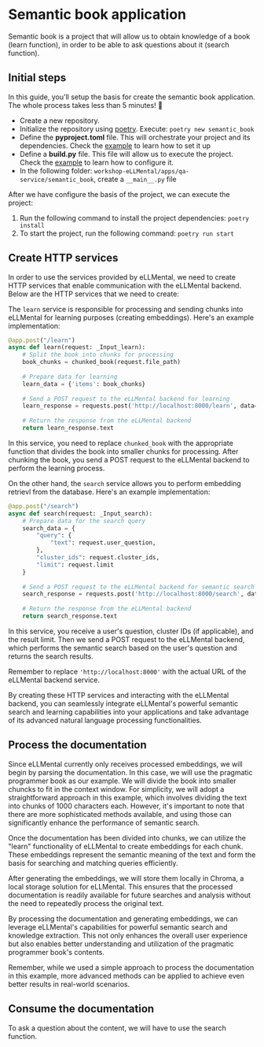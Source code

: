 # Semantic book application

Semantic book is a project that will allow us to obtain knowledge of a book (learn function), in order to be able to ask questions about it (search function).

## Initial steps

In this guide, you'll setup the basis for create the semantic book application. The whole process takes less than 5 minutes! 🌈

- Create a new repository.
- Initialize the repository using [poetry](https://python-poetry.org/docs/basic-usage/). Execute: `poetry new semantic_book`
- Define the **pyproject.toml** file. This will orchestrate your project and its dependencies. Check the [example](https://github.com/theam/workshop-eLLMental/blob/main/apps/qa-service/pyproject.toml) to learn how to set it up
- Define a **build.py** file. This file will allow us to execute the project. Check the [example](https://github.com/theam/workshop-eLLMental/blob/main/apps/qa-service/build.py) to learn how to configure it.
- In the following folder: `workshop-eLLMental/apps/qa-service/semantic_book`, create a `__main__.py` file

After we have configure the basis of the project, we can execute the project:

1. Run the following command to install the project dependencies: `poetry install`
2. To start the project, run the following command: `poetry run start`

## Create HTTP services

In order to use the services provided by eLLMental, we need to create HTTP services that enable communication with the eLLMental backend. Below are the HTTP services that we need to create:

The `learn` service is responsible for processing and sending chunks into eLLMental for learning purposes (creating embeddings). Here's an example implementation:

```python
@app.post("/learn")
async def learn(request: _Input_learn):
    # Split the book into chunks for processing
    book_chunks = chunked_book(request.file_path)
    
    # Prepare data for learning
    learn_data = {'items': book_chunks}
    
    # Send a POST request to the eLLMental backend for learning
    learn_response = requests.post('http://localhost:8000/learn', data=json.dumps(learn_data), headers={'Content-Type': 'application/json'})
    
    # Return the response from the eLLMental backend
    return learn_response.text
```

In this service, you need to replace `chunked_book` with the appropriate function that divides the book into smaller chunks for processing. After chunking the book, you send a POST request to the eLLMental backend to perform the learning process.

On the other hand, the `search` service allows you to perform embedding retrievl from the database. Here's an example implementation:

```python
@app.post("/search")
async def search(request: _Input_search):
    # Prepare data for the search query
    search_data = {
        "query": {
            "text": request.user_question,
        },
        "cluster_ids": request.cluster_ids,
        "limit": request.limit
    }
    
    # Send a POST request to the eLLMental backend for semantic search
    search_response = requests.post('http://localhost:8000/search', data=json.dumps(search_data), headers={'Content-Type': 'application/json'})
    
    # Return the response from the eLLMental backend
    return search_response.text
```

In this service, you receive a user's question, cluster IDs (if applicable), and the result limit. Then we send a POST request to the eLLMental backend, which performs the semantic search based on the user's question and returns the search results.

Remember to replace `'http://localhost:8000'` with the actual URL of the eLLMental backend service.

By creating these HTTP services and interacting with the eLLMental backend, you can seamlessly integrate eLLMental's powerful semantic search and learning capabilities into your applications and take advantage of its advanced natural language processing functionalities.

## Process the documentation

Since eLLMental currently only receives processed embeddings, we will begin by parsing the documentation. In this case, we will use the pragmatic programmer book as our example. We will divide the book into smaller chuncks to fit in the context window. For simplicity, we will adopt a straightforward approach in this example, which involves dividing the text into chunks of 1000 characters each. However, it's important to note that there are more sophisticated methods available, and using those can significantly enhance the performance of semantic search.

Once the documentation has been divided into chunks, we can utilize the "learn" functionality of eLLMental to create embeddings for each chunk. These embeddings represent the semantic meaning of the text and form the basis for searching and matching queries efficiently.

After generating the embeddings, we will store them locally in Chroma, a local storage solution for eLLMental. This ensures that the processed documentation is readily available for future searches and analysis without the need to repeatedly process the original text.

By processing the documentation and generating embeddings, we can leverage eLLMental's capabilities for powerful semantic search and knowledge extraction. This not only enhances the overall user experience but also enables better understanding and utilization of the pragmatic programmer book's contents.

Remember, while we used a simple approach to process the documentation in this example, more advanced methods can be applied to achieve even better results in real-world scenarios.

## Consume the documentation

To ask a question about the content, we will have to use the search function.
